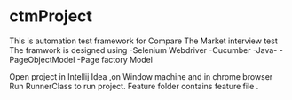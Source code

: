 # ctmProject
This is automation test framework for Compare The Market interview test
The framwork is designed using
-Selenium Webdriver
-Cucumber
-Java-
-PageObjectModel
-Page factory Model

Open project in Intellij Idea ,on Window machine and in chrome browser
 Run RunnerClass to run project.
Feature folder contains feature file .
